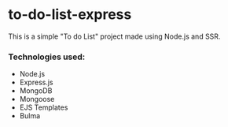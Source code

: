 # to-do-list-express
This is a simple "To do List" project made using Node.js and SSR.

### Technologies used:  

- Node.js
- Express.js
- MongoDB
- Mongoose
- EJS Templates
- Bulma
